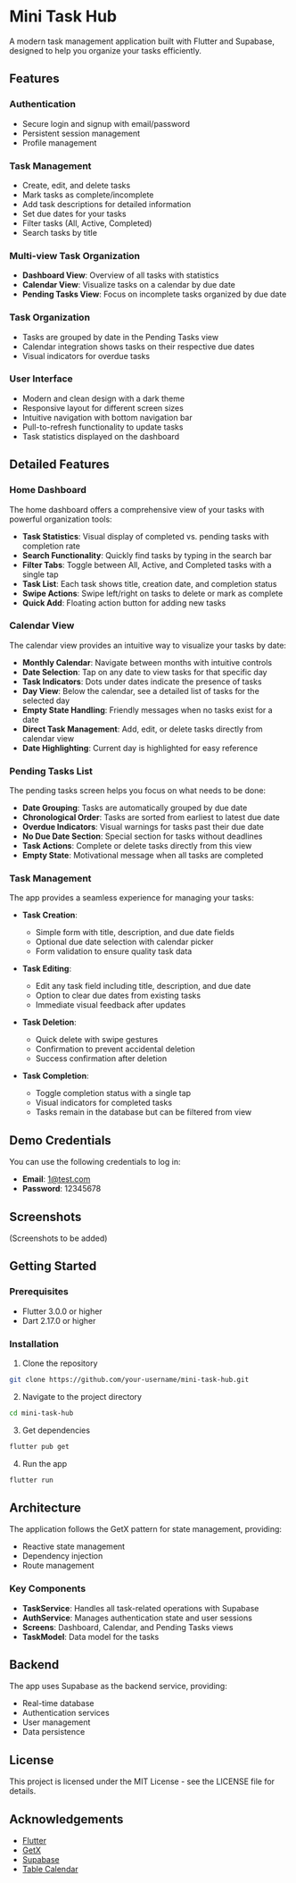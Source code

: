 # Mini Task Hub

A modern task management application built with Flutter and Supabase, designed to help you organize your tasks efficiently.

## Features

### Authentication
- Secure login and signup with email/password
- Persistent session management
- Profile management

### Task Management
- Create, edit, and delete tasks
- Mark tasks as complete/incomplete
- Add task descriptions for detailed information
- Set due dates for your tasks
- Filter tasks (All, Active, Completed)
- Search tasks by title

### Multi-view Task Organization
- **Dashboard View**: Overview of all tasks with statistics
- **Calendar View**: Visualize tasks on a calendar by due date
- **Pending Tasks View**: Focus on incomplete tasks organized by due date

### Task Organization
- Tasks are grouped by date in the Pending Tasks view
- Calendar integration shows tasks on their respective due dates
- Visual indicators for overdue tasks

### User Interface
- Modern and clean design with a dark theme
- Responsive layout for different screen sizes
- Intuitive navigation with bottom navigation bar
- Pull-to-refresh functionality to update tasks
- Task statistics displayed on the dashboard

## Detailed Features

### Home Dashboard
The home dashboard offers a comprehensive view of your tasks with powerful organization tools:
- **Task Statistics**: Visual display of completed vs. pending tasks with completion rate
- **Search Functionality**: Quickly find tasks by typing in the search bar
- **Filter Tabs**: Toggle between All, Active, and Completed tasks with a single tap
- **Task List**: Each task shows title, creation date, and completion status
- **Swipe Actions**: Swipe left/right on tasks to delete or mark as complete
- **Quick Add**: Floating action button for adding new tasks

### Calendar View
The calendar view provides an intuitive way to visualize your tasks by date:
- **Monthly Calendar**: Navigate between months with intuitive controls
- **Date Selection**: Tap on any date to view tasks for that specific day
- **Task Indicators**: Dots under dates indicate the presence of tasks
- **Day View**: Below the calendar, see a detailed list of tasks for the selected day
- **Empty State Handling**: Friendly messages when no tasks exist for a date
- **Direct Task Management**: Add, edit, or delete tasks directly from calendar view
- **Date Highlighting**: Current day is highlighted for easy reference

### Pending Tasks List
The pending tasks screen helps you focus on what needs to be done:
- **Date Grouping**: Tasks are automatically grouped by due date
- **Chronological Order**: Tasks are sorted from earliest to latest due date
- **Overdue Indicators**: Visual warnings for tasks past their due date
- **No Due Date Section**: Special section for tasks without deadlines
- **Task Actions**: Complete or delete tasks directly from this view
- **Empty State**: Motivational message when all tasks are completed

### Task Management
The app provides a seamless experience for managing your tasks:
- **Task Creation**: 
  - Simple form with title, description, and due date fields
  - Optional due date selection with calendar picker
  - Form validation to ensure quality task data

- **Task Editing**:
  - Edit any task field including title, description, and due date
  - Option to clear due dates from existing tasks
  - Immediate visual feedback after updates

- **Task Deletion**:
  - Quick delete with swipe gestures
  - Confirmation to prevent accidental deletion
  - Success confirmation after deletion

- **Task Completion**:
  - Toggle completion status with a single tap
  - Visual indicators for completed tasks
  - Tasks remain in the database but can be filtered from view

## Demo Credentials

You can use the following credentials to log in:

- **Email**: 1@test.com
- **Password**: 12345678

## Screenshots

(Screenshots to be added)

## Getting Started

### Prerequisites
- Flutter 3.0.0 or higher
- Dart 2.17.0 or higher

### Installation

1. Clone the repository
```bash
git clone https://github.com/your-username/mini-task-hub.git
```

2. Navigate to the project directory
```bash
cd mini-task-hub
```

3. Get dependencies
```bash
flutter pub get
```

4. Run the app
```bash
flutter run
```

## Architecture

The application follows the GetX pattern for state management, providing:
- Reactive state management
- Dependency injection
- Route management

### Key Components
- **TaskService**: Handles all task-related operations with Supabase
- **AuthService**: Manages authentication state and user sessions
- **Screens**: Dashboard, Calendar, and Pending Tasks views
- **TaskModel**: Data model for the tasks

## Backend

The app uses Supabase as the backend service, providing:
- Real-time database
- Authentication services
- User management
- Data persistence

## License

This project is licensed under the MIT License - see the LICENSE file for details.

## Acknowledgements

- [Flutter](https://flutter.dev)
- [GetX](https://pub.dev/packages/get)
- [Supabase](https://supabase.io)
- [Table Calendar](https://pub.dev/packages/table_calendar)
